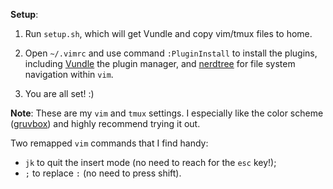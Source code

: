 **Setup**:

1. Run `setup.sh`, which will get Vundle and copy vim/tmux files to home.

2. Open `~/.vimrc` and use command `:PluginInstall` to install the plugins, including [Vundle](https://github.com/VundleVim/Vundle.vim) the plugin manager, and [nerdtree](https://github.com/scrooloose/nerdtree) for file system navigation within `vim`.

3. You are all set! :)

**Note**: These are my `vim` and `tmux` settings. I especially like the color scheme ([gruvbox](https://github.com/morhetz/gruvbox)) and highly recommend trying it out.

Two remapped `vim` commands that I find handy:
* `jk` to quit the insert mode (no need to reach for the `esc` key!);
* `;` to replace `:` (no need to press shift).


